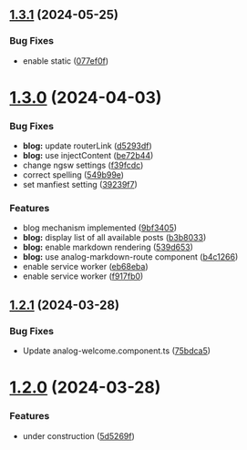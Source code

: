## [1.3.1](https://github.com/Johanneslueke/webpage/compare/v1.3.0...v1.3.1) (2024-05-25)


### Bug Fixes

* enable static ([077ef0f](https://github.com/Johanneslueke/webpage/commit/077ef0f1a279d96a484e0fbb902cde1d7a2b5571))

# [1.3.0](https://github.com/Johanneslueke/webpage/compare/v1.2.1...v1.3.0) (2024-04-03)


### Bug Fixes

* **blog:** update routerLink ([d5293df](https://github.com/Johanneslueke/webpage/commit/d5293df4ea02ed539d3d6a279a28e743161ed17a))
* **blog:** use injectContent ([be72b44](https://github.com/Johanneslueke/webpage/commit/be72b4467e9b21fab896a3621ef72e2ba2712fbb))
* change ngsw settings ([f39fcdc](https://github.com/Johanneslueke/webpage/commit/f39fcdcde54a56b16de21a662f1861c71e2a98d3))
* correct spelling ([549b99e](https://github.com/Johanneslueke/webpage/commit/549b99e5651b50212f516ef9275d2b70cc051716))
* set manfiest setting ([39239f7](https://github.com/Johanneslueke/webpage/commit/39239f7bfe2d1b6d4850624104912aee83c57c22))


### Features

* blog mechanism implemented ([9bf3405](https://github.com/Johanneslueke/webpage/commit/9bf3405bd94a1364f43dcd14187a810c324fa26a))
* **blog:** display list of all available posts ([b3b8033](https://github.com/Johanneslueke/webpage/commit/b3b8033823e394246a5ae7657139248a02c30451))
* **blog:** enable markdown rendering ([539d653](https://github.com/Johanneslueke/webpage/commit/539d6534801033da7fd471cb321888b34ebe4c24))
* **blog:** use analog-markdown-route component ([b4c1266](https://github.com/Johanneslueke/webpage/commit/b4c1266d9a223addbf2d5a107500e4bef2d787f8))
* enable service worker ([eb68eba](https://github.com/Johanneslueke/webpage/commit/eb68ebadae16c6bca7d01eb7c6877a487abf3f5c))
* enable service worker ([f917fb0](https://github.com/Johanneslueke/webpage/commit/f917fb07e1cc88761c518e405701d919250839ca))

## [1.2.1](https://github.com/Johanneslueke/webpage/compare/v1.2.0...v1.2.1) (2024-03-28)


### Bug Fixes

* Update analog-welcome.component.ts ([75bdca5](https://github.com/Johanneslueke/webpage/commit/75bdca53b744e377fd097177cbadd01dca9c980e))

# [1.2.0](https://github.com/Johanneslueke/webpage/compare/v1.1.0...v1.2.0) (2024-03-28)


### Features

* under construction ([5d5269f](https://github.com/Johanneslueke/webpage/commit/5d5269fa44a3b9c8b7fc722bc72dfdb0c8774b99))
